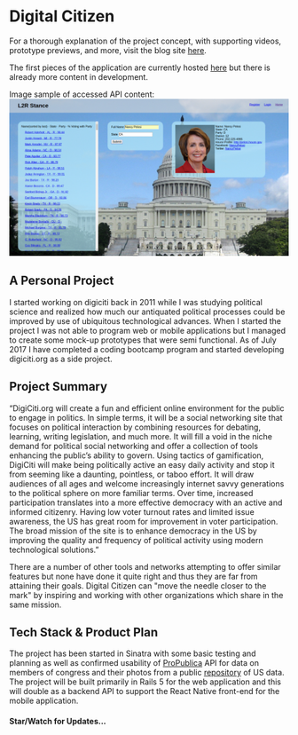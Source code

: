 # Digital Citizen

For a thorough explanation of the project concept, with supporting videos, prototype previews, and more, visit the blog site [here](https://www.digiciti.org).

The first pieces of the application are currently hosted [here](https://frozen-castle-94435.herokuapp.com/) but there is already more content in development.

Image sample of accessed API content:
![Sample Image](https://github.com/MikeTarkington/passion-project/blob/master/Screenshot%20from%202017-07-20%2013-17-56.png?raw=true)

## A Personal Project

I started working on digiciti back in 2011 while I was studying political science and realized how much our antiquated political processes could be improved by use of ubiquitous technological advances.  When I started the project I was not able to program web or mobile applications but I managed to create some mock-up prototypes that were semi functional.  As of July 2017 I have completed a coding bootcamp program and started developing digiciti.org as a side project.

## Project Summary

“DigiCiti.org will create a fun and efficient online environment for the public to engage in politics. In simple terms, it will be a social networking site that focuses on political interaction by combining resources for debating, learning, writing legislation, and much more.  It will fill a void in the niche demand for political social networking and offer a collection of tools enhancing the public’s ability to govern.  Using tactics of gamification, DigiCiti will make being politically active an easy daily activity and stop it from seeming like a daunting, pointless, or taboo effort. It will draw audiences of all ages and welcome increasingly internet savvy generations to the political sphere on more familiar terms. Over time, increased participation translates into a more effective democracy with an active and informed citizenry. Having low voter turnout rates and limited issue awareness, the US has great room for improvement in voter participation. The broad mission of the site is to enhance democracy in the US by improving the quality and frequency of political activity using modern technological solutions.”

There are a number of other tools and networks attempting to offer similar features but none have done it quite right and thus they are far from attaining their goals.  Digital Citizen can "move the needle closer to the mark" by inspiring and working with other organizations which share in the same mission.  

## Tech Stack & Product Plan

The project has been started in Sinatra with some basic testing and planning as well as confirmed usability of [ProPublica](https://www.propublica.org/datastore/api/propublica-congress-api) API for data on members of congress and their photos from a public [repository](https://github.com/unitedstates/images) of US data.  The project will be built primarily in Rails 5 for the web application and this will double as a backend API to support the React Native front-end for the mobile application.

#### Star/Watch for Updates...
